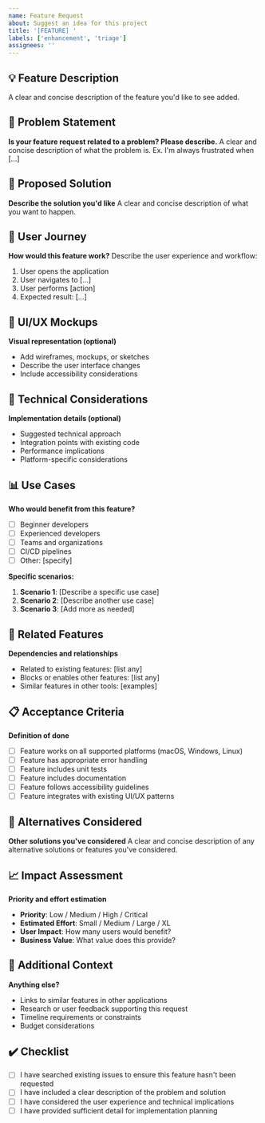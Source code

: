 ```yaml
---
name: Feature Request
about: Suggest an idea for this project
title: '[FEATURE] '
labels: ['enhancement', 'triage']
assignees: ''
---
```


## 💡 Feature Description
A clear and concise description of the feature you'd like to see added.

## 🎯 Problem Statement
**Is your feature request related to a problem? Please describe.**
A clear and concise description of what the problem is. Ex. I'm always frustrated when [...]

## 🚀 Proposed Solution
**Describe the solution you'd like**
A clear and concise description of what you want to happen.

## 🔄 User Journey
**How would this feature work?**
Describe the user experience and workflow:
1. User opens the application
2. User navigates to [...]
3. User performs [action]
4. Expected result: [...]

## 🎨 UI/UX Mockups
**Visual representation (optional)**
- Add wireframes, mockups, or sketches
- Describe the user interface changes
- Include accessibility considerations

## 🔧 Technical Considerations
**Implementation details (optional)**
- Suggested technical approach
- Integration points with existing code
- Performance implications
- Platform-specific considerations

## 📊 Use Cases
**Who would benefit from this feature?**
- [ ] Beginner developers
- [ ] Experienced developers
- [ ] Teams and organizations
- [ ] CI/CD pipelines
- [ ] Other: [specify]

**Specific scenarios:**
1. **Scenario 1**: [Describe a specific use case]
2. **Scenario 2**: [Describe another use case]
3. **Scenario 3**: [Add more as needed]

## 🔗 Related Features
**Dependencies and relationships**
- Related to existing features: [list any]
- Blocks or enables other features: [list any]
- Similar features in other tools: [examples]

## 📋 Acceptance Criteria
**Definition of done**
- [ ] Feature works on all supported platforms (macOS, Windows, Linux)
- [ ] Feature has appropriate error handling
- [ ] Feature includes unit tests
- [ ] Feature includes documentation
- [ ] Feature follows accessibility guidelines
- [ ] Feature integrates with existing UI/UX patterns

## 🔄 Alternatives Considered
**Other solutions you've considered**
A clear and concise description of any alternative solutions or features you've considered.

## 📈 Impact Assessment
**Priority and effort estimation**
- **Priority**: Low / Medium / High / Critical
- **Estimated Effort**: Small / Medium / Large / XL
- **User Impact**: How many users would benefit?
- **Business Value**: What value does this provide?

## 📝 Additional Context
**Anything else?**
- Links to similar features in other applications
- Research or user feedback supporting this request
- Timeline requirements or constraints
- Budget considerations

## ✔️ Checklist
- [ ] I have searched existing issues to ensure this feature hasn't been requested
- [ ] I have included a clear description of the problem and solution
- [ ] I have considered the user experience and technical implications
- [ ] I have provided sufficient detail for implementation planning